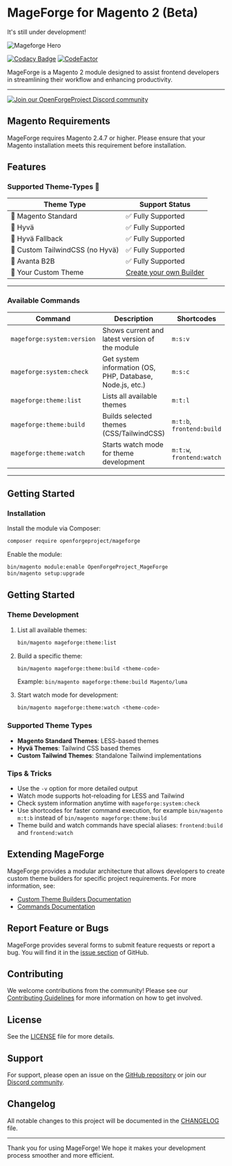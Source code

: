 # MageForge for Magento 2 (Beta)
It's still under development!

![Mageforge Hero](./.github/assets/mageforge-hero.jpg)

[![Codacy Badge](https://app.codacy.com/project/badge/Grade/7d7c46d7492043c7ada514ed1d4a4c05)](https://app.codacy.com/gh/OpenForgeProject/mageforge/dashboard?utm_source=gh&utm_medium=referral&utm_content=&utm_campaign=Badge_grade)  [![CodeFactor](https://www.codefactor.io/repository/github/openforgeproject/mageforge/badge)](https://www.codefactor.io/repository/github/openforgeproject/mageforge)

MageForge is a Magento 2 module designed to assist frontend developers in streamlining their workflow and enhancing productivity.

---

[![Join our OpenForgeProject Discord community](./.github/assets/small_logo_blurple_RGB.png)](https://discord.gg/H5CjMXQQHn)

## Magento Requirements

MageForge requires Magento 2.4.7 or higher.
Please ensure that your Magento installation meets this requirement before installation.

## Features

### Supported Theme-Types 🎨

| Theme Type | Support Status |
|------------|----------------|
| 🎯 Magento Standard | ✅ Fully Supported |
| 🚀 Hyvä | ✅ Fully Supported |
| 🔄 Hyvä Fallback | ✅ Fully Supported |
| 🎨 Custom TailwindCSS (no Hyvä) | ✅ Fully Supported |
| 💼 Avanta B2B | ✅ Fully Supported |
| 🥰 Your Custom Theme | [Create your own Builder](./docs/custom_theme_builders.md) |

---

### Available Commands

| Command                    | Description                                                 | Shortcodes                         |
|---------------------------|-------------------------------------------------------------|-----------------------------------|
| `mageforge:system:version`       | Shows current and latest version of the module             | `m:s:v`                            |
| `mageforge:system:check`  | Get system information (OS, PHP, Database, Node.js, etc.)     | `m:s:c`                            |
| `mageforge:theme:list`    | Lists all available themes                                 | `m:t:l`                            |
| `mageforge:theme:build`   | Builds selected themes (CSS/TailwindCSS)                   | `m:t:b`, `frontend:build`          |
| `mageforge:theme:watch`   | Starts watch mode for theme development                    | `m:t:w`, `frontend:watch`          |


---

## Getting Started
### Installation

Install the module via Composer:
```bash
composer require openforgeproject/mageforge
```

Enable the module:
```bash
bin/magento module:enable OpenForgeProject_MageForge
bin/magento setup:upgrade
```

## Getting Started

### Theme Development

1. List all available themes:
   ```bash
   bin/magento mageforge:theme:list
   ```

2. Build a specific theme:
   ```bash
   bin/magento mageforge:theme:build <theme-code>
   ```
   Example: `bin/magento mageforge:theme:build Magento/luma`

3. Start watch mode for development:
   ```bash
   bin/magento mageforge:theme:watch <theme-code>
   ```

### Supported Theme Types

- **Magento Standard Themes**: LESS-based themes
- **Hyvä Themes**: Tailwind CSS based themes
- **Custom Tailwind Themes**: Standalone Tailwind implementations

### Tips & Tricks

- Use the `-v` option for more detailed output
- Watch mode supports hot-reloading for LESS and Tailwind
- Check system information anytime with `mageforge:system:check`
- Use shortcodes for faster command execution, for example `bin/magento m:t:b` instead of `bin/magento mageforge:theme:build`
- Theme build and watch commands have special aliases: `frontend:build` and `frontend:watch`

## Extending MageForge

MageForge provides a modular architecture that allows developers to create custom theme builders for specific project requirements. For more information, see:

- [Custom Theme Builders Documentation](./docs/custom_theme_builders.md)
- [Commands Documentation](./docs/commands.md)

## Report Feature or Bugs

MageForge provides several forms to submit feature requests or report a bug.
You will find it in the [issue section](https://github.com/OpenForgeProject/mageforge/issues) of GitHub.

## Contributing

We welcome contributions from the community! Please see our [Contributing Guidelines](./CONTRIBUTING.md) for more information on how to get involved.

## License

See the [LICENSE](LICENSE) file for more details.

## Support

For support, please open an issue on the [GitHub repository](https://github.com/OpenForgeProject/mageforge/issues) or join our [Discord community](https://discord.gg/H5CjMXQQHn).

## Changelog

All notable changes to this project will be documented in the [CHANGELOG](CHANGELOG.md) file.

---

Thank you for using MageForge!
We hope it makes your development process smoother and more efficient.
